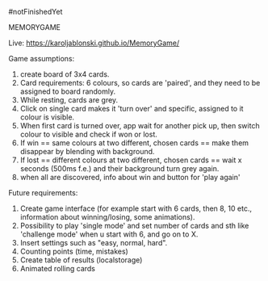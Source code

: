 #notFinishedYet

MEMORYGAME

Live:
https://karoljablonski.github.io/MemoryGame/

Game assumptions:

1. create board of 3x4 cards. 
2. Card requirements: 6 colours, so cards are 'paired', and they need to be assigned to board randomly.
3. While resting, cards are grey.
4. Click on single card makes it 'turn over' and specific, assigned to it colour is visible.
5. When first card is turned over, app wait for another pick up, then switch colour to visible and check if won or lost.
6. If win == same colours at two different, chosen cards == make them disappear by blending with background.
7. If lost == different colours at two different, chosen cards == wait x seconds (500ms f.e.) and their background turn grey again.
8. when all are discovered, info about win and button for 'play again'

Future requirements:

1. Create game interface (for example start with 6 cards, then 8, 10 etc., information about winning/losing, some animations).
2. Possibility to play 'single mode' and set number of cards and sth like 'challenge mode' when u start with 6, and go on to X.
3. Insert settings such as "easy, normal, hard".
4. Counting points (time, mistakes)
5. Create table of results (localstorage)
6. Animated rolling cards
